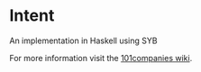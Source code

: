 # Intent
An implementation in Haskell using SYB

For more information visit the [101companies wiki](http://www.101companies.org).